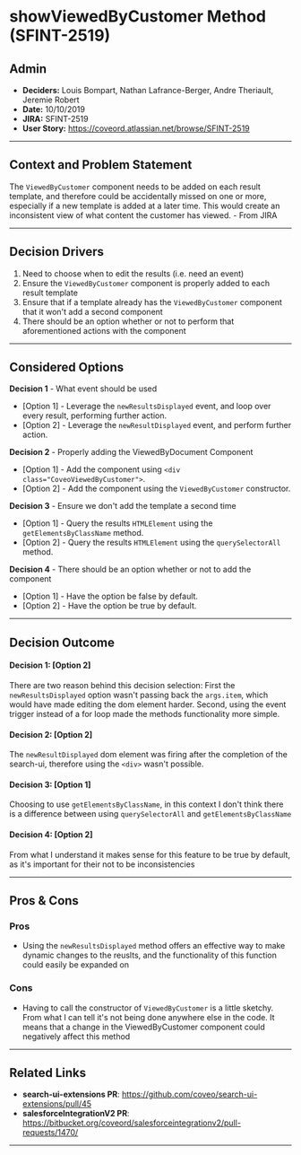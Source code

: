 # showViewedByCustomer Method (SFINT-2519)

<!-- * Status: [proposed | rejected | accepted | deprecated | … | superseded by [ADR-0005](0005-example.md)] optional -->

## Admin
* **Deciders:** Louis Bompart, Nathan Lafrance-Berger, Andre Theriault, Jeremie Robert
* **Date:** 10/10/2019
* **JIRA:** SFINT-2519
* **User Story:** https://coveord.atlassian.net/browse/SFINT-2519

---

## Context and Problem Statement
<!-- Quick 2-3 sentence background of the User Story -->
The `ViewedByCustomer` component needs to be added on each result template, and therefore could be accidentally missed on one or more, especially if a new template is added at a later time. This would create an inconsistent view of what content the customer has viewed. - From JIRA

---

## Decision Drivers <!-- optional -->
<!-- Number these so that they are easier to reference in the following section -->

1. Need to choose when to edit the results (i.e. need an event)
1. Ensure the `ViewedByCustomer` component is properly added to each result template
1. Ensure that if a template already has the `ViewedByCustomer` component that it won't add a second component
1. There should be an option whether or not to perform that aforementioned actions with the component

---

## Considered Options
<!-- Give some options regarding the decision drivers mentions in the previous section -->

__Decision 1__ - What event should be used
* [Option 1] - Leverage the `newResultsDisplayed` event, and loop over every result, performing further action.
* [Option 2] - Leverage the `newResultDisplayed` event, and perform further action.

__Decision 2__ - Properly adding the ViewedByDocument Component
* [Option 1] - Add the component using `<div class="CoveoViewedByCustomer">`.
* [Option 2] - Add the component using the `ViewedByCustomer` constructor.

__Decision 3__ - Ensure we don't add the template a second time
* [Option 1] - Query the results `HTMLElement` using the `getElementsByClassName` method.
* [Option 2] - Query the results `HTMLElement` using the `querySelectorAll` method.

__Decision 4__ - There should be an option whether or not to add the component
* [Option 1] - Have the option be false by default.
* [Option 2] - Have the option be true by default.

---

## Decision Outcome

#### Decision 1: [Option 2]
There are two reason behind this decision selection: First the `newResultsDisplayed` option wasn't passing back the `args.item`, which would have made editing the dom element harder. Second, using the event trigger instead of a for loop made the methods functionality more simple.

#### Decision 2: [Option 2]
The `newResultDisplayed` dom element was firing after the completion of the search-ui, therefore using the `<div>` wasn't possible. 

#### Decision 3: [Option 1]
Choosing to use `getElementsByClassName`, in this context I don't think there is a difference between using `querySelectorAll` and `getElementsByClassName`

#### Decision 4: [Option 2]
From what I understand it makes sense for this feature to be true by default, as it's important for their not to be inconsistencies

---
## Pros & Cons

### Pros

* Using the `newResultsDisplayed` method offers an effective way to make dynamic changes to the reuslts, and the functionality of this function could easily be expanded on

### Cons

* Having to call the constructor of `ViewedByCustomer` is a little sketchy. From what I can tell it's not being done anywhere else in the code. It means that a change in the ViewedByCustomer component could negatively affect this method

---

## Related Links

* **search-ui-extensions PR**: https://github.com/coveo/search-ui-extensions/pull/45
* **salesforceIntegrationV2 PR**: https://bitbucket.org/coveord/salesforceintegrationv2/pull-requests/1470/

---
